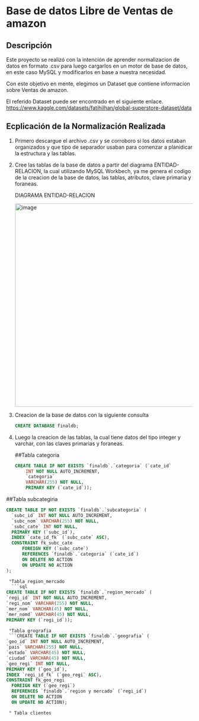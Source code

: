 # Base de datos Libre de Ventas de amazon

## Descripción
Este proyecto se realizó con la intención de aprender normalizacion de datos en formato .csv para luego cargarlos en un motor de base de datos, en este caso MySQL y modificarlos en base a nuestra necesidad.

Con este objetivo en mente, elegimos un Dataset que contiene informacion sobre Ventas de amazon.

El referido Dataset puede ser encontrado en el siguiente enlace.
https://www.kaggle.com/datasets/fatihilhan/global-superstore-dataset/data

## Ecplicación de la Normalización Realizada

1. Primero descargue el archivo .csv y se corroboro si los datos estaban organizados y que tipo de separador usaban para comenzar a planidicar la estructura y las tablas.
2. Cree las tablas de la base de datos a partir del diagrama ENTIDAD-RELACION, la cual utilizando MySQL Workbech, ya me genera el codigo de la creacion de la base de datos, las tablas, atributos, clave primaria y foraneas.

   DIAGRAMA ENTIDAD-RELACION

   <img width="788" height="548" alt="image" src="https://github.com/user-attachments/assets/505f6bf8-61a4-4917-907a-c56055a05238" />

3. Creacion de la base de datos con la siguiente consulta
   ```sql
   CREATE DATABASE finaldb;

4. Luego la creacion de las tablas, la cual tiene datos del tipo integer y varchar, con las claves primarias y foraneas.

   ##Tabla categoria
    ```sql
   CREATE TABLE IF NOT EXISTS `finaldb`.`categoria` (`cate_id`
        INT NOT NULL AUTO_INCREMENT,
        `categoria`
        VARCHAR(255) NOT NULL,
        PRIMARY KEY (`cate_id`));

  ##Tabla subcategiria
  ```sql 
  CREATE TABLE IF NOT EXISTS `finaldb`.`subcategoria` (
    `subc_id` INT NOT NULL AUTO_INCREMENT,
    `subc_nom` VARCHAR(255) NOT NULL,
    `subc_cate` INT NOT NULL,
    PRIMARY KEY (`subc_id`),
    INDEX `cate_id_fk` (`subc_cate` ASC),
    CONSTRAINT fk_subc_cate 
        FOREIGN KEY (`subc_cate`) 
        REFERENCES `finaldb`.`categoria` (`cate_id`) 
        ON DELETE NO ACTION 
        ON UPDATE NO ACTION
);

   °Tabla region_mercado
    ```sql
CREATE TABLE IF NOT EXISTS `finaldb`.`region_mercado` (
  `regi_id` INT NOT NULL AUTO_INCREMENT,
  `regi_nom` VARCHAR(255) NOT NULL,
  `mer_nom` VARCHAR(45) NOT NULL,
  `mer_nomd` VARCHAR(45) NOT NULL,
  PRIMARY KEY (`regi_id`));

   °Tabla grografia 
   ```CREATE TABLE IF NOT EXISTS `finaldb`.`geografia` (
  `geo_id` INT NOT NULL AUTO_INCREMENT,
  `pais` VARCHAR(255) NOT NULL,
  `estado` VARCHAR(45) NOT NULL,
  `ciudad` VARCHAR(45) NOT NULL,
  `geo_regi` INT NOT NULL,
  PRIMARY KEY (`geo_id`),
  INDEX `regi_id_fk` (`geo_regi` ASC),
  CONSTRAINT fk_geo_regi
    FOREIGN KEY (`geo_regi`)
    REFERENCES `finaldb`.`region y mercado` (`regi_id`)
    ON DELETE NO ACTION
    ON UPDATE NO ACTION);

   ° Tabla clientes
   

   




